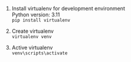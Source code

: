 1. Install virtualenv for development environment<br>
Python version: 3.11 <br>
<code>pip install virtualenv</code> <br>

2. Create virtualenv <br>
<code>virtualenv venv</code> <br>

3. Active virtualenv <br>
<code>venv\scripts\activate</code>
